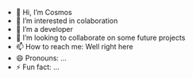 - 👋 Hi, I’m Cosmos
- 👀 I’m interested in colaboration
- 🌱 I’m a developer
- 💞️ I’m looking to collaborate on some future projects
- 📫 How to reach me: Well right here
- 😄 Pronouns: ...
- ⚡ Fun fact: ...

<!---
codewithcosmos/codewithcosmos is a ✨ special ✨ repository because its `README.md` (this file) appears on your GitHub profile.
You can click the Preview link to take a look at your changes.
--->
